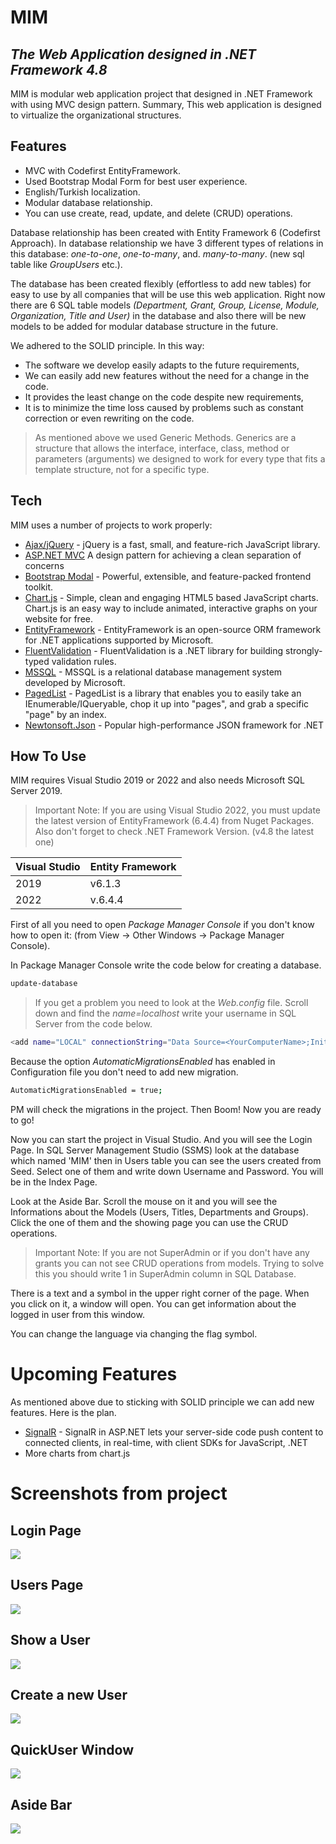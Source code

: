 # MIM
## _The Web Application designed in .NET Framework 4.8_

MIM is modular web application project that designed in .NET Framework with using MVC design pattern. Summary, This web application is designed to virtualize the organizational structures.

## Features
- MVC with Codefirst EntityFramework.
- Used Bootstrap Modal Form for best user experience.
- English/Turkish localization. 
- Modular database relationship.
- You can use create, read, update, and delete (CRUD) operations.

Database relationship has been created with Entity Framework 6 (Codefirst Approach). In database relationship we have 3 different types of relations in this database: _one-to-one_, _one-to-many_, and. _many-to-many_. (new sql table like _GroupUsers_ etc.).

The database has been created flexibly (effortless to add new tables) for easy to use by all companies that will be use this web application. Right now  there are 6 SQL table models _(Department, Grant, Group, License, Module, Organization, Title and User)_ in the database and also there will be new models to be added for modular database structure in the future.

We adhered to the SOLID principle. In this way:

- The software we develop easily adapts to the future requirements, 
- We can easily add new features without the need for a change in the code.
- It provides the least change on the code despite new requirements,
- It is to minimize the time loss caused by problems such as constant correction or even rewriting on the code.



> As mentioned above we used Generic Methods.
> Generics are a structure that allows the interface, 
> interface, class, method or parameters (arguments)
> we designed to work for every type that fits 
> a template structure, not for a specific type.

## Tech

MIM uses a number of projects to work properly:

- [Ajax/jQuery](https://jquery.com/) - jQuery is a fast, small, and feature-rich JavaScript library.
- [ASP.NET MVC](https://dotnet.microsoft.com/en-us/apps/aspnet/mvc) A design pattern for achieving a clean separation of concerns
- [Bootstrap Modal](https://getbootstrap.com/docs/4.0/components/modal/) - Powerful, extensible, and feature-packed frontend toolkit.
- [Chart.js](https://www.chartjs.org/) - Simple, clean and engaging HTML5 based JavaScript charts. Chart.js is an easy way to include animated, interactive graphs on your website for free.
- [EntityFramework](https://www.entityframeworktutorial.net/what-is-entityframework.aspx) - EntityFramework is an open-source ORM framework for .NET applications supported by Microsoft.
- [FluentValidation](https://docs.fluentvalidation.net/en/latest/) - FluentValidation is a .NET library for building strongly-typed validation rules.
- [MSSQL](https://www.microsoft.com/en-us/sql-server/sql-server-2019) - MSSQL is a relational database management system developed by Microsoft.
- [PagedList](https://github.com/troygoode/PagedList) - PagedList is a library that enables you to easily take an IEnumerable/IQueryable, chop it up into "pages", and grab a specific "page" by an index. 
- [Newtonsoft.Json](https://www.newtonsoft.com/json) - Popular high-performance JSON framework for .NET



## How To Use

MIM requires Visual Studio 2019 or 2022 and also needs Microsoft SQL Server 2019.

> Important Note: If you are using Visual Studio 2022,
> you must update the latest version of EntityFramework (6.4.4) from Nuget Packages.
> Also don't forget to check .NET Framework Version. (v4.8 the latest one)

| Visual Studio | Entity Framework |
| ------ | ------ |
| 2019 | v6.1.3 |
| 2022 | v.6.4.4 |

First of all you need to open _Package Manager Console_ if you don't know how to open it: (from View -> Other Windows -> Package Manager Console).

In Package Manager Console write the code below for creating a database.

```sh
update-database
```

> If you get a problem you need to look at the _Web.config_ file. Scroll down and find the _name=localhost_ write your username in SQL Server from the code below.

```sh
<add name="LOCAL" connectionString="Data Source=<YourComputerName>;Initial Catalog=MIMDB;Integrated Security=true" providerName="System.Data.SqlClient" />
````

Because the option _AutomaticMigrationsEnabled_ has enabled in Configuration file you don't need to add new migration.
```sh
AutomaticMigrationsEnabled = true;
``` 

PM will check the migrations in the project. Then Boom! Now you are ready to go!

Now you can start the project in Visual Studio. And you will see the Login Page. In SQL Server Management Studio (SSMS) look at the database which named 'MIM' then in Users table you can see the users created from Seed. Select one of them and write down Username and Password. You will be in the Index Page. 

Look at the Aside Bar. Scroll the mouse on it and you will see the Informations about the Models (Users, Titles, Departments and Groups). Click the one of them and the showing page you can use the CRUD operations.

> Important Note: If you are not SuperAdmin or if you don't have any grants you can not see CRUD operations from models. Trying to solve this you should write 1 in SuperAdmin column in SQL Database.

There is a text and a symbol in the upper right corner of the page. When you click on it, a window will open. You can get information about the logged in user from this window.

You can change the language via changing the flag symbol. 

# Upcoming Features

As mentioned above due to sticking with SOLID principle we can add new features. Here is the plan.

- [SignalR](https://dotnet.microsoft.com/en-us/apps/aspnet/signalr) - SignalR in ASP.NET lets your server-side code push content to connected clients, in real-time, with client SDKs for JavaScript, .NET
- More charts from chart.js


# Screenshots from project


## Login Page

![](screenshots/loginpage.png)

## Users Page

![](screenshots/userpage.png)

## Show a User

![](screenshots/showuser.png)

## Create a new User

![](screenshots/createnewuser.png)

## QuickUser Window

![](screenshots/quickuserwindow.png)

## Aside Bar

![](screenshots/asidebar.png)
